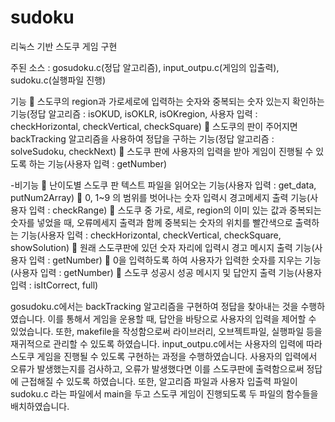 # sudoku
리눅스 기반 스도쿠 게임 구현

주된 소스 : gosudoku.c(정답 알고리즘), input_outpu.c(게임의 입출력), sudoku.c(실행파일 진행)

기능
	스도쿠의 region과 가로세로에 입력하는 숫자와 중복되는 숫자 있는지 확인하는 기능(정답 알고리즘 : isOKUD, isOKLR, isOKregion, 사용자 입력 : checkHorizontal, checkVertical, checkSquare)
	스도쿠의 판이 주어지면 backTracking 알고리즘을 사용하여 정답을 구하는 기능(정답 알고리즘 : solveSudoku, checkNext)
	스도쿠 판에 사용자의 입력을 받아 게임이 진행될 수 있도록 하는 기능(사용자 입력 : getNumber)

-비기능
	난이도별 스도쿠 판 텍스트 파일을 읽어오는 기능(사용자 입력 : get_data, putNum2Array)
	0, 1~9 의 범위를 벗어나는 숫자 입력시 경고메세지 출력 기능(사용자 입력 : checkRange)
	스도쿠 중 가로, 세로, region의 이미 있는 값과 중복되는 숫자를 넣었을 때, 오류메세지 출력과 함께 중복되는 숫자의 위치를 빨간색으로 출력하는 기능(사용자 입력 : checkHorizontal, checkVertical, checkSquare, showSolution)
	원래 스도쿠판에 있던 숫자 자리에 입력시 경고 메시지 출력 기능(사용자 입력 : getNumber)
	0을 입력하도록 하여 사용자가 입력한 숫자를 지우는 기능(사용자 입력 : getNumber)
	스도쿠 성공시 성공 메시지 및 답안지 출력 기능(사용자 입력 : isItCorrect, full)


 gosudoku.c에서는 backTracking 알고리즘을 구현하여 정답을 찾아내는 것을 수행하였습니다. 이를 통해서 게임을 운용할 때, 답안을 바탕으로 사용자의 입력을 제어할 수 있었습니다. 또한, makefile을 작성함으로써 라이브러리, 오브젝트파일, 실행파일 등을 재귀적으로 관리할 수 있도록 하였습니다.
 input_outpu.c에서는 사용자의 입력에 따라 스도쿠 게임을 진행될 수 있도록 구현하는 과정을 수행하였습니다. 사용자의 입력에서 오류가 발생했는지를 검사하고, 오류가 발생했다면 이를 스도쿠판에 출력함으로써 정답에 근접해질 수 있도록 하였습니다. 또한, 알고리즘 파일과 사용자 입출력 파일이 sudoku.c 라는 파일에서 main을 두고 스도쿠 게임이 진행되도록 두 파일의 함수들을 배치하였습니다.
 
